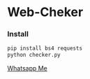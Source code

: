 # Web-Cheker

### Install

```sh
pip install bs4 requests
python checker.py
```

<a href="https://wa.me/62895634865955">Whatsapp Me</a>
